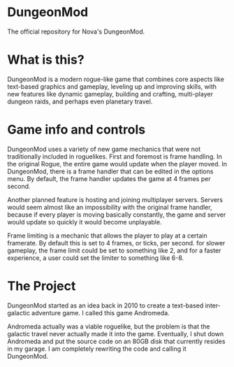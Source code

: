 # DungeonMod
The official repository for Nova's DungeonMod.

# What is this?

DungeonMod is a modern rogue-like game that combines core aspects like text-based graphics and gameplay, leveling up and improving skills, with new features like dynamic gameplay, building and crafting, multi-player dungeon raids, and perhaps even planetary travel.

# Game info and controls

DungeonMod uses a variety of new game mechanics that were not traditionally included in roguelikes. First and foremost is frame handling. In the original Rogue, the entire game would update when the player moved. In DungeonMod, there is a frame handler that can be edited in the options menu. By default, the frame handler updates the game at 4 frames per second.

Another planned feature is hosting and joining multiplayer servers. Servers would seem almost like an impossibility with the original frame handler, because if every player is moving basically constantly, the game and server would update so quickly it would become unplayable.

Frame limiting is a mechanic that allows the player to play at a certain framerate. By default this is set to 4 frames, or ticks, per second. for slower gameplay, the frame limit could be set to something like 2, and for a faster experience, a user could set the limiter to something like 6-8.

# The Project
DungeonMod started as an idea back in 2010 to create a text-based inter-galactic adventure game. I called this game Andromeda. 

Andromeda actually was a viable roguelike, but the problem is that the galactic travel never actually made it into the game. Eventually, I shut down Andromeda and put the source code on an 80GB disk that currently resides in my garage. I am completely rewriting the code and calling it DungeonMod.
